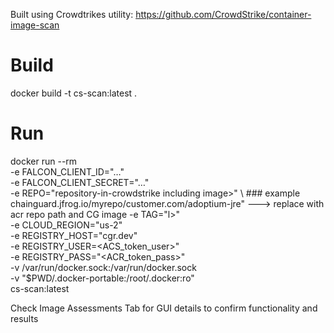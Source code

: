 Built using Crowdtrikes utility: https://github.com/CrowdStrike/container-image-scan

# Build
docker build -t cs-scan:latest .

# Run 
docker run --rm \
  -e FALCON_CLIENT_ID="…" \
  -e FALCON_CLIENT_SECRET="…" \
  -e REPO="repository-in-crowdstrike including image>" \ ### example chainguard.jfrog.io/myrepo/customer.com/adoptium-jre" ---> replace with acr repo path and CG image
  -e TAG="l<tag>>" \
  -e CLOUD_REGION="us-2" \
  -e REGISTRY_HOST="cgr.dev" \
  -e REGISTRY_USER=<ACS_token_user>" \
  -e REGISTRY_PASS="<ACR_token_pass>" \
  -v /var/run/docker.sock:/var/run/docker.sock \
  -v "$PWD/.docker-portable:/root/.docker:ro" \
  cs-scan:latest


Check Image Assessments Tab for GUI details to confirm functionality and results
